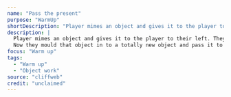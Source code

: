 ```yaml
---
name: "Pass the present"
purpose: "WarmUp"
shortDescription: "Player mimes an object and gives it to the player to their left. They take it (acknowledging its size and weight) and say \u201cThanks, I\u2019ve always wanted a [they guess what it is]\u201d Now they mould that object in to a totally new object and pass it to the player to their left and so on."
description: |
  Player mimes an object and gives it to the player to their left. They take it (acknowledging its size and weight) and say “Thanks, I’ve always wanted a [they guess what it is]”
  Now they mould that object in to a totally new object and pass it to the player to their left and so on.
focus: "Warm up"
tags:
  - "Warm up"
  - "Object work"
source: "cliffweb"
credit: "unclaimed"
---
```

